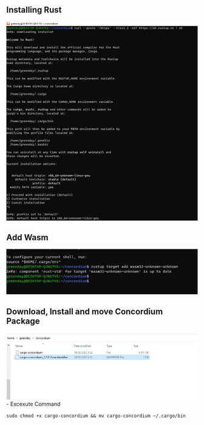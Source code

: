 ## Installing Rust
<img src="./install_rust.png"/>

## Add Wasm
<img src="./add_wasm.png" />

## Download, Install and move Concordium Package
<img src="./download_install_move.png" />
- Excexute Command

```
sudo chmod +x cargo-concordium && mv cargo-concordium ~/.cargo/bin
```

